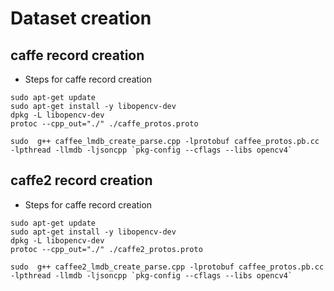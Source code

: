# Dataset creation 

## caffe record creation
* Steps for caffe record creation 
```
sudo apt-get update
sudo apt-get install -y libopencv-dev
dpkg -L libopencv-dev
protoc --cpp_out="./" ./caffe_protos.proto 

sudo  g++ caffee_lmdb_create_parse.cpp -lprotobuf caffee_protos.pb.cc -lpthread -llmdb -ljsoncpp `pkg-config --cflags --libs opencv4`
```

## caffe2 record creation
* Steps for caffe record creation 
```
sudo apt-get update
sudo apt-get install -y libopencv-dev
dpkg -L libopencv-dev
protoc --cpp_out="./" ./caffe2_protos.proto 

sudo  g++ caffee2_lmdb_create_parse.cpp -lprotobuf caffee_protos.pb.cc -lpthread -llmdb -ljsoncpp `pkg-config --cflags --libs opencv4`
```
